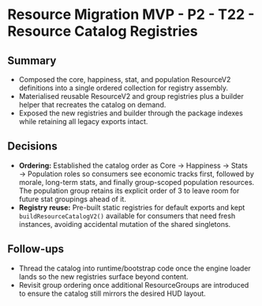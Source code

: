 # Resource Migration MVP - P2 - T22 - Resource Catalog Registries

## Summary

- Composed the core, happiness, stat, and population ResourceV2 definitions into a single ordered collection for registry assembly.
- Materialised reusable ResourceV2 and group registries plus a builder helper that recreates the catalog on demand.
- Exposed the new registries and builder through the package indexes while retaining all legacy exports intact.

## Decisions

- **Ordering:** Established the catalog order as Core → Happiness → Stats → Population roles so consumers see economic tracks first, followed by morale, long-term stats, and finally group-scoped population resources. The population group retains its explicit order of 3 to leave room for future stat groupings ahead of it.
- **Registry reuse:** Pre-built static registries for default exports and kept `buildResourceCatalogV2()` available for consumers that need fresh instances, avoiding accidental mutation of the shared singletons.

## Follow-ups

- Thread the catalog into runtime/bootstrap code once the engine loader lands so the new registries surface beyond content.
- Revisit group ordering once additional ResourceGroups are introduced to ensure the catalog still mirrors the desired HUD layout.
